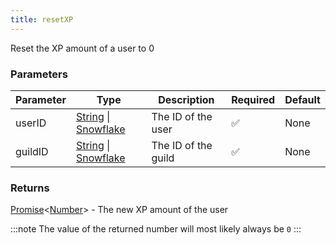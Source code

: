 ```yaml
---
title: resetXP
---
```


Reset the XP amount of a user to 0

### Parameters

| Parameter | Type | Description | Required | Default |
|-----------|------|-------------|----------|---------|
|userID|[String](https://developer.mozilla.org/en-US/docs/Web/JavaScript/Reference/Global_Objects/String) \| [Snowflake](https://old.discordjs.dev/#/docs/discord.js/main/typedef/Snowflake)|The ID of the user|✅|None|
|guildID|[String](https://developer.mozilla.org/en-US/docs/Web/JavaScript/Reference/Global_Objects/String) \| [Snowflake](https://old.discordjs.dev/#/docs/discord.js/main/typedef/Snowflake)|The ID of the guild|✅|None|


### Returns

[Promise](https://developer.mozilla.org/en-US/docs/Web/JavaScript/Reference/Global_Objects/Promise)\<[Number](https://developer.mozilla.org/en-US/docs/Web/JavaScript/Reference/Global_Objects/Number)\> - The new XP amount of the user

:::note
The value of the returned number will most likely always be `0`
:::
